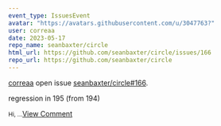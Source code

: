 ```yaml
---
event_type: IssuesEvent
avatar: "https://avatars.githubusercontent.com/u/3047763?"
user: correaa
date: 2023-05-17
repo_name: seanbaxter/circle
html_url: https://github.com/seanbaxter/circle/issues/166
repo_url: https://github.com/seanbaxter/circle
---
```


<a href='https://github.com/correaa' target='_blank'>correaa</a> open issue <a href='https://github.com/seanbaxter/circle/issues/166' target='_blank'>seanbaxter/circle#166</a>.

<p>regression in 195 (from 194)</p><small>Hi,...</small><a href='https://github.com/seanbaxter/circle/issues/166' target='_blank'>View Comment</a>